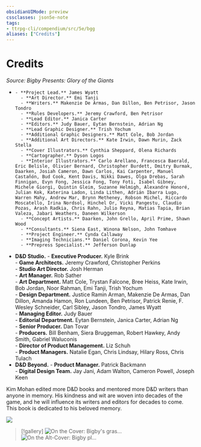 ```yaml
---
obsidianUIMode: preview
cssclasses: json5e-note
tags:
- ttrpg-cli/compendium/src/5e/bgg
aliases: ["Credits"]
---
```

# Credits
*Source: Bigby Presents: Glory of the Giants* 

-     - **Project Lead.** James Wyatt    
        - **Art Director.** Emi Tanji    
        - **Writers.** Makenzie De Armas, Dan Dillon, Ben Petrisor, Jason Tondro    
        - **Rules Developers.** Jeremy Crawford, Ben Petrisor    
        - **Lead Editor.** Janica Carter    
        - **Editors.** Judy Bauer, Eytan Bernstein, Adrian Ng    
        - **Lead Graphic Designer.** Trish Yochum    
        - **Additional Graphic Designers.** Matt Cole, Bob Jordan    
        - **Additional Art Directors.** Kate Irwin, Dawn Murin, Zack Stella    
        - **Cover Illustrators.** Cynthia Sheppard, Olena Richards    
        - **Cartographer.** Dyson Logos    
        - **Interior Illustrators.** Carlo Arellano, Francesca Baerald, Eric Belisle, Olivier Bernard, Christopher Burdett, Dmitry Burmak, Daarken, Josiah Cameron, Dawn Carlos, Kai Carpenter, Manuel Castañón, Bud Cook, Kent Davis, Nikki Dawes, Olga Drebas, Sarah Finnigan, Evyn Fong, Jessica Fong, Tony Foti, Isabel Gibney, Michele Giorgi, Quintin Gleim, Suzanne Helmigh, Alexandre Honoré, Julian Kok, Katerina Ladon, Linda Lithen, Adrián Ibarra Lugo, Warren Mahy, Andrew Mar, Brynn Metheney, Robson Michel, Riccardo Moscatello, Irina Nordsol, Hinchel Or, Vicki Pangestu, Claudio Pozas, Arash Radkia, Chris Rahn, Julio Reyna, Matias Tapia, Brian Valeza, Jabari Weathers, Daneen Wilkerson    
        - **Concept Artists.** Daarken, John Grello, April Prime, Shawn Wood    
        - **Consultants.** Siena East, Winona Nelson, John Tomhave    
        - **Project Engineer.** Cynda Callaway    
        - **Imaging Technicians.** Daniel Corona, Kevin Yee    
        - **Prepress Specialist.** Jefferson Dunlap    
- **D&D Studio.**     - **Executive Producer.** Kyle Brink    
        - **Game Architects.** Jeremy Crawford, Christopher Perkins    
        - **Studio Art Director.** Josh Herman    
        - **Art Manager.** Rob Sather    
        - **Art Department.** Matt Cole, Trystan Falcone, Bree Heiss, Kate Irwin, Bob Jordan, Noor Rahman, Emi Tanji, Trish Yochum    
        - **Design Department.** Justice Ramin Arman, Makenzie De Armas, Dan Dillon, Amanda Hamon, Ron Lundeen, Ben Petrisor, Patrick Renie, F. Wesley Schneider, Carl Sibley, Jason Tondro, James Wyatt    
        - **Managing Editor.** Judy Bauer    
        - **Editorial Department.** Eytan Bernstein, Janica Carter, Adrian Ng    
        - **Senior Producer.** Dan Tovar    
        - **Producers.** Bill Benham, Siera Bruggeman, Robert Hawkey, Andy Smith, Gabriel Waluconis    
        - **Director of Product Management.** Liz Schuh    
        - **Product Managers.** Natalie Egan, Chris Lindsay, Hilary Ross, Chris Tulach    
- **D&D Beyond.**     - **Product Manager.** Patrick Backmann    
        - **Digital Design Team.** Jay Jani, Adam Walton, Cameron Powell, Joseph Keen    

Kim Mohan edited more D&D books and mentored more D&D writers than anyone in memory. His kindness and wit are woven into decades of the game, and he will influence its writers and editors for decades to come. This book is dedicated to his beloved memory.

![](2-Mechanics/CLI/books/bigby-presents-glory-of-the-giants/img/credits.webp#center)

> [!gallery]
> ![On the Cover: Bigby's gras...](2-Mechanics/CLI/books/bigby-presents-glory-of-the-giants/img/credits2.webp#gallery "On the Cover: Bigby's grasping hand steals a giant goose's golden egg from its cloud giant keepers in this painting by Cynthia Sheppard.")
> ![On the Alt-Cover: Bigby pl...](2-Mechanics/CLI/books/bigby-presents-glory-of-the-giants/img/credits3.webp#gallery "On the Alt-Cover: Bigby plays chess—a game whose Giant name translates to &quot;war of the stone kings&quot;—with a stone giant in this cover by Olena Richards.")